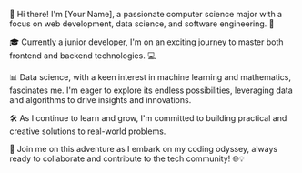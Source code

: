 👋 Hi there! I'm [Your Name], a passionate computer science major with a focus on web development, data science, and software engineering. 🚀

🎓 Currently a junior developer, I'm on an exciting journey to master both frontend and backend technologies. 💻

📊 Data science, with a keen interest in machine learning and mathematics, fascinates me. I'm eager to explore its endless possibilities, leveraging data and algorithms to drive insights and innovations.

🛠️ As I continue to learn and grow, I'm committed to building practical and creative solutions to real-world problems.

🌟 Join me on this adventure as I embark on my coding odyssey, always ready to collaborate and contribute to the tech community! 🌐💡
<!---
DominickGriggs300/DominickGriggs300 is a ✨ special ✨ repository because its `README.md` (this file) appears on your GitHub profile.
You can click the Preview link to take a look at your changes.
--->
